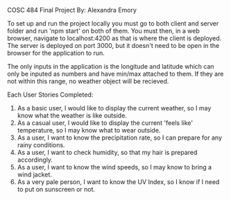 COSC 484 Final Project
By: Alexandra Emory

To set up and run the project locally you must go to both client and server folder and run 'npm start' on both of them.
You must then, in a web browser, navigate to localhost:4200 as that is where the client is deployed. The server is deployed on port 3000, 
but it doesn't need to be open in the browser for the application to run. 

The only inputs in the application is the longitude and latitude which can only be inputed as numbers and have min/max attached to them. If they are not within this range, no weather object will be recieved. 

Each User Stories Completed:
1. As a basic user, I would like to display the current weather, so I may know what the weather is like outside.
2. As a casual user, I would like to display the current 'feels like' temperature, so I may know what to wear outside.
3. As a user, I want to know the precipitation rate, so I can prepare for any rainy conditions.
4. As a user, I want to check humidity, so that my hair is prepared accordingly.
5. As a user, I want to know the wind speeds, so I may know to bring a wind jacket.
6. As a very pale person, I want to know the UV Index, so I know if I need to put on sunscreen or not. 
